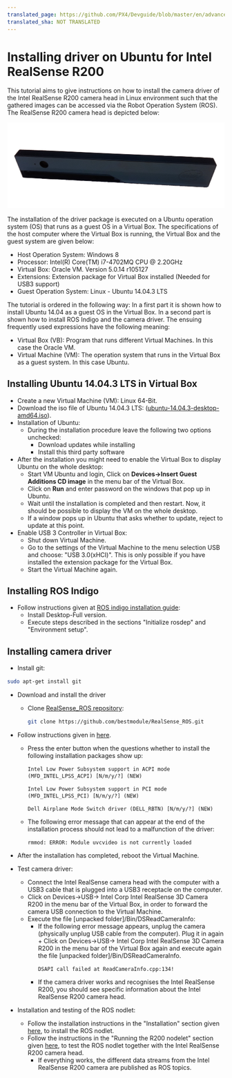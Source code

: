 ```yaml
---
translated_page: https://github.com/PX4/Devguide/blob/master/en/advanced/realsense_intel_driver.md
translated_sha: NOT TRANSLATED
---
```


# Installing driver on Ubuntu for Intel RealSense R200

This tutorial aims to give instructions on how to install the camera driver of the Intel RealSense R200 camera head in Linux environment such that the gathered images can be accessed via the Robot Operation System (ROS). The RealSense R200 camera head is depicted below:

![](../../assets/realsense_intel/realsense.png) 

The installation of the driver package is executed on a Ubuntu operation system (OS) that runs as a guest OS in a Virtual Box. The specifications of the host computer where the Virtual Box is running, the Virtual Box  and the guest system are given below:

- Host Operation System: Windows 8
- Processor: Intel(R) Core(TM) i7-4702MQ CPU @ 2.20GHz
- Virtual Box: Oracle VM. Version 5.0.14 r105127
- Extensions: Extension package for Virtual Box installed (Needed for USB3 support)
- Guest Operation System: Linux - Ubuntu 14.04.3 LTS

The tutorial is ordered in the following way: In a first part it is shown how to install Ubuntu 14.04 as a guest OS in the Virtual Box. In a second part is shown how to install ROS Indigo and the camera driver. The  ensuing frequently used expressions have the following meaning:
- Virtual Box (VB): Program that runs different Virtual Machines. In this case the Oracle VM.
- Virtual Machine (VM): The operation system that runs in the Virtual Box as a guest system. In this case Ubuntu.

## Installing Ubuntu 14.04.3 LTS in Virtual Box

- Create a new Virtual Machine (VM): Linux 64-Bit.
- Download the iso file of Ubuntu 14.04.3 LTS: ([ubuntu-14.04.3-desktop-amd64.iso](http://www.ubuntu.com/download/desktop)).
- Installation of Ubuntu:
  - During the installation procedure leave the following two options unchecked:
    - Download updates while installing 
    - Install this third party software
- After the installation you might need to enable the Virtual Box to display Ubuntu on the whole desktop:
  -  Start VM Ubuntu and login, Click on **Devices->Insert Guest Additions CD image** in the menu bar of the Virtual Box.
  -  Click on **Run** and enter password on the windows that pop up in Ubuntu.
  -  Wait until the installation is completed and then restart. Now, it should be possible to display the VM on the whole desktop.
  -  If a window pops up in Ubuntu that asks whether to update, reject to update at this point.
- Enable USB 3 Controller in Virtual Box:
  - Shut down Virtual Machine.
  - Go to the settings of the Virtual Machine to the menu selection USB and choose: "USB 3.0(xHCI)". 		This is only possible if you have installed the extension package for the Virtual Box.
  - Start the Virtual Machine again.

## Installing ROS Indigo

- Follow instructions given at [ROS indigo installation guide](http://wiki.ros.org/indigo/Installation/Ubuntu):
  - Install Desktop-Full version.
  - Execute steps described in the sections "Initialize rosdep" and "Environment setup".

## Installing camera driver

- Install git:
```bash
sudo apt-get install git
```
- Download and install the driver
  - Clone [RealSense_ROS repository](https://github.com/bestmodule/RealSense_ROS):
    ```bash
    git clone https://github.com/bestmodule/RealSense_ROS.git
    ```
- Follow instructions given in [here](https://github.com/bestmodule/RealSense_ROS/tree/master/r200_install).
  - Press the enter button when the questions whether to install the following installation packages show up:
    ```
    Intel Low Power Subsystem support in ACPI mode (MFD_INTEL_LPSS_ACPI) [N/m/y/?] (NEW)
    ```
    ```
    Intel Low Power Subsystem support in PCI mode (MFD_INTEL_LPSS_PCI) [N/m/y/?] (NEW)

    ```
    ```
    Dell Airplane Mode Switch driver (DELL_RBTN) [N/m/y/?] (NEW)
    ```
  - The following error message that can appear at the end of the installation process should not lead to a malfunction of the driver: 
    ```
    rmmod: ERROR: Module uvcvideo is not currently loaded
    ```

- After the installation has completed, reboot the Virtual Machine.

- Test camera driver:
  - Connect the Intel RealSense camera head with the computer with a USB3 cable that is plugged into a USB3 receptacle on the computer.
  - Click on Devices->USB-> Intel Corp Intel RealSense 3D Camera R200 in the menu bar of the Virtual Box, in order to forward the camera USB connection to the Virtual Machine.
  - Execute the file [unpacked folder]/Bin/DSReadCameraInfo:
    - If the following error message appears, unplug the camera (physically unplug USB cable from the computer). Plug it in again + Click on Devices->USB-> Intel Corp Intel RealSense 3D Camera R200 in the menu bar of the Virtual Box again and execute again the file [unpacked folder]/Bin/DSReadCameraInfo.
      ```
      DSAPI call failed at ReadCameraInfo.cpp:134!
      ```
    - If the camera driver works and recognises the Intel RealSense R200, you should see specific information about the Intel RealSense R200 camera head.

- Installation and testing of the ROS nodlet:
  - Follow the installation instructions in the "Installation" section given [here](https://github.com/bestmodule/RealSense_ROS/blob/master/realsense_dist/2.3/doc/RealSense-ROS-R200-nodelet.md), to install the ROS nodlet.
  - Follow the instructions in the "Running the R200 nodelet" section given [here](https://github.com/bestmodule/RealSense_ROS/blob/master/realsense_dist/2.3/doc/RealSense-ROS-R200-nodelet.md), to test the ROS nodlet together with the Intel RealSense R200 camera head.
    - If everything works, the different data streams from the Intel RealSense R200 camera are published as ROS topics.

